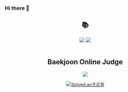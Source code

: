 ### Hi there 👋

<div align=center>
	<h2>📚</h2>
</div>
<div align="center">
	<img src="https://img.shields.io/badge/Java-007396?style=flat&logo=Conda-Forge&logoColor=white" />
	<img src="https://img.shields.io/badge/Spring-6DB33F?style=flat&logo=Spring&logoColor=white" />
	<br>
</div>
<br>
<div align=center>
	<h2>Baekjoon Online Judge</h2>
	<img src="https://img.shields.io/badge/Python-3776AB?style=flat-square&logo=simpleicons_Python&logoColor=white"/>
	
[![Solved.ac프로필](http://mazassumnida.wtf/api/generate_badge?boj=timel1109)](https://solved.ac/timel1109)
  
<!--
**Victoriapasta/Victoriapasta** is a ✨ _special_ ✨ repository because its `README.md` (this file) appears on your GitHub profile.

Here are some ideas to get you started:

- 🔭 I’m currently working on ...
- 🌱 I’m currently learning ...
- 👯 I’m looking to collaborate on ...
- 🤔 I’m looking for help with ...
- 💬 Ask me about ...
- 📫 How to reach me: ...
- 😄 Pronouns: ...
- ⚡ Fun fact: ...
-->
